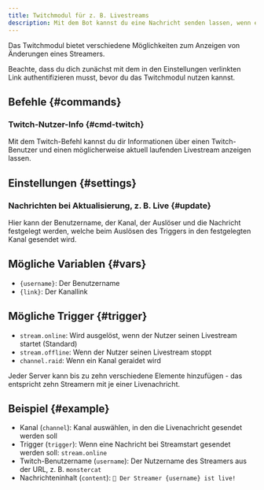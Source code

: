 ```yaml
---
title: Twitchmodul für z. B. Livestreams
description: Mit dem Bot kannst du eine Nachricht senden lassen, wenn ein Twitch-Streamer livestreamt oder sich etwas anderes ändert.
---
```


Das Twitchmodul bietet verschiedene Möglichkeiten zum Anzeigen von Änderungen eines Streamers.

Beachte, dass du dich zunächst mit dem in den Einstellungen verlinkten Link authentifizieren musst, bevor du das Twitchmodul nutzen kannst.

## Befehle {#commands}

### Twitch-Nutzer-Info {#cmd-twitch}

<Command name="twitch" slash="channel:Streamername" message="<Streamername>"></Command>

Mit dem Twitch-Befehl kannst du dir Informationen über einen Twitch-Benutzer und einen möglicherweise aktuell laufenden Livestream anzeigen lassen.

## Einstellungen {#settings}

### Nachrichten bei Aktualisierung, z. B. Live {#update}

Hier kann der Benutzername, der Kanal, der Auslöser und die Nachricht festgelegt werden, welche beim Auslösen des Triggers in den festgelegten Kanal gesendet wird.

## Mögliche Variablen {#vars}

- `{username}`: Der Benutzername
- `{link}`: Der Kanallink

## Mögliche Trigger {#trigger}

- `stream.online`: Wird ausgelöst, wenn der Nutzer seinen Livestream startet (Standard)
- `stream.offline`: Wenn der Nutzer seinen Livestream stoppt
- `channel.raid`: Wenn ein Kanal geraidet wird

Jeder Server kann bis zu zehn verschiedene Elemente hinzufügen - das entspricht zehn Streamern mit je einer Livenachricht.

## Beispiel {#example}

- Kanal (`channel`): Kanal auswählen, in den die Livenachricht gesendet werden soll
- Trigger (`trigger`): Wenn eine Nachricht bei Streamstart gesendet werden soll: `stream.online`
- Twitch-Benutzername (`username`): Der Nutzername des Streamers aus der URL, z. B. `monstercat`
- Nachrichteninhalt (`content`): `🔴 Der Streamer {username} ist live!`
